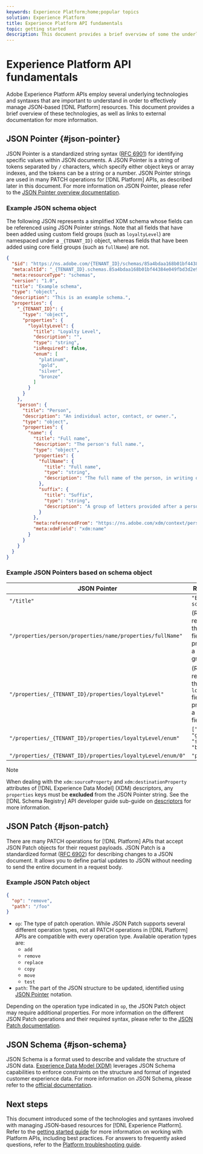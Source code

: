 ```yaml
---
keywords: Experience Platform;home;popular topics
solution: Experience Platform
title: Experience Platform API fundamentals
topic: getting started
description: This document provides a brief overview of some the underlying technologies and syntaxes involved with Experience Platform APIs.
---
```


# Experience Platform API fundamentals

Adobe Experience Platform APIs employ several underlying technologies and syntaxes that are important to understand in order to effectively manage JSON-based [!DNL Platform] resources. This document provides a brief overview of these technologies, as well as links to external documentation for more information.

## JSON Pointer {#json-pointer}

JSON Pointer is a standardized string syntax ([RFC 6901](https://tools.ietf.org/html/rfc6901)) for identifying specific values within JSON documents. A JSON Pointer is a string of tokens separated by `/` characters, which specify either object keys or array indexes, and the tokens can be a string or a number. JSON Pointer strings are used in many PATCH operations for [!DNL Platform] APIs, as described later in this document. For more information on JSON Pointer, please refer to the [JSON Pointer overview documentation](https://rapidjson.org/md_doc_pointer.html). 

### Example JSON schema object

The following JSON represents a simplified XDM schema whose fields can be referenced using JSON Pointer strings. Note that all fields that have been added using custom field groups (such as `loyaltyLevel`) are namespaced under a `_{TENANT_ID}` object, whereas fields that have been added using core field groups (such as `fullName`) are not.

```json
{
  "$id": "https://ns.adobe.com/{TENANT_ID}/schemas/85a4bdaa168b01bf44384e049fbd3d2e9b2ffaca440d35b9",
  "meta:altId": "_{TENANT_ID}.schemas.85a4bdaa168b01bf44384e049fbd3d2e9b2ffaca440d35b9",
  "meta:resourceType": "schemas",
  "version": "1.0",
  "title": "Example schema",
  "type": "object",
  "description": "This is an example schema.",
  "properties": {
    "_{TENANT_ID}": {
      "type": "object",
      "properties": {
        "loyaltyLevel": {
          "title": "Loyalty Level",
          "description": "",
          "type": "string",
          "isRequired": false,
          "enum": [
            "platinum",
            "gold",
            "silver",
            "bronze"
          ]
        }
      }
    },
    "person": {
      "title": "Person",
      "description": "An individual actor, contact, or owner.",
      "type": "object",
      "properties": {
        "name": {
          "title": "Full name",
          "description": "The person's full name.",
          "type": "object",
          "properties": {
            "fullName": {
              "title": "Full name",
              "type": "string",
              "description": "The full name of the person, in writing order most commonly accepted in the language of the name.",
            },
            "suffix": {
              "title": "Suffix",
              "type": "string",
              "description": "A group of letters provided after a person's name to provide additional information. The `suffix` is used at the end of someones name. For example Jr., Sr., M.D., PhD, I, II, III, etc.",
            }
          },
          "meta:referencedFrom": "https://ns.adobe.com/xdm/context/person-name",
          "meta:xdmField": "xdm:name"
        }
      }
    }
  }
}
```

### Example JSON Pointers based on schema object

| JSON Pointer | Resolves to |
| --- | --- |
| `"/title"` | `"Example schema"` |
|  `"/properties/person/properties/name/properties/fullName"` | (Returns a reference to the `fullName` field, provided by a core field group.) |
| `"/properties/_{TENANT_ID}/properties/loyaltyLevel"` | (Returns a reference to the `loyaltyLevel` field, provided by a custom field group.) |
| `"/properties/_{TENANT_ID}/properties/loyaltyLevel/enum"` | `["platinum", "gold", "silver", "bronze"]` |
| `"/properties/_{TENANT_ID}/properties/loyaltyLevel/enum/0"` | `"platinum"` |

>[!NOTE]
>
>When dealing with the `xdm:sourceProperty` and `xdm:destinationProperty` attributes of [!DNL Experience Data Model] (XDM) descriptors, any `properties` keys must be **excluded** from the JSON Pointer string. See the [!DNL Schema Registry] API developer guide sub-guide on [descriptors](../xdm/api/descriptors.md) for more information.

## JSON Patch {#json-patch}

There are many PATCH operations for [!DNL Platform] APIs that accept JSON Patch objects for their request payloads. JSON Patch is a standardized format ([RFC 6902](https://tools.ietf.org/html/rfc6902)) for describing changes to a JSON document. It allows you to define partial updates to JSON without needing to send the entire document in a request body.

### Example JSON Patch object

```json
{
  "op": "remove",
  "path": "/foo"
}
```

* `op`: The type of patch operation. While JSON Patch supports several different operation types, not all PATCH operations in [!DNL Platform] APIs are compatible with every operation type. Available operation types are:
    * `add`
    * `remove`
    * `replace`
    * `copy`
    * `move`
    * `test`
* `path`: The part of the JSON structure to be updated, identified using [JSON Pointer](#json-pointer) notation.

Depending on the operation type indicated in `op`, the JSON Patch object may require additional properties. For more information on the different JSON Patch operations and their required syntax, please refer to the [JSON Patch documentation](http://jsonpatch.com/).

## JSON Schema {#json-schema}

JSON Schema is a format used to describe and validate the structure of JSON data. [Experience Data Model (XDM)](../xdm/home.md) leverages JSON Schema capabilities to enforce constraints on the structure and format of ingested customer experience data. For more information on JSON Schema, please refer to the [official documentation](https://json-schema.org/).

## Next steps

This document introduced some of the technologies and syntaxes involved with managing JSON-based resources for [!DNL Experience Platform]. Refer to the [getting started guide](api-guide.md) for more information on working with Platform APIs, including best practices. For answers to frequently asked questions, refer to the [Platform troubleshooting guide](troubleshooting.md).